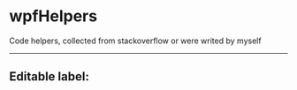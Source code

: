 # wpfHelpers
Code helpers, collected from stackoverflow or were writed by myself

*** 

## Editable label:
